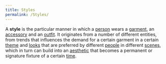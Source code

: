 ```yaml
---
title: Styles
permalink: /Styles/
---
```


A **style** is the particular manner in which a
[person](/People "wikilink") wears a [garment](/Garments "wikilink"), an
[accessory](/Accessories "wikilink") and an
[outfit](/Outfits "wikilink"). It originates from a number of different
entities, from trends that influences the demand for a certain garment
in a certain [theme](/Themes "wikilink") and [looks](/looks "wikilink")
that are preferred by different [people](/people "wikilink") in
different [scenes](/scenes "wikilink"), which in turn can build into an
[aesthetic](/Aesthetics "wikilink") that becomes a permanent or
signature fixture of a certain [time](/Eras "wikilink").